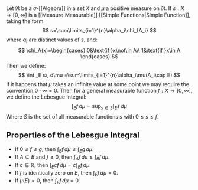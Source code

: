 Let $\mathfrak{R}$ be a $\sigma$-[[Algebra]] in a set $X$ and $\mu$ a positive measure on $\mathfrak{R}$.
If $s:X\to[0,\infty]$ is a [[Measure|Measurable]] [[Simple Functions|Simple Function]], taking the form
$$
s=\sum\limits_{i=1}^{n}\alpha_i\chi_{A_i}
$$
where $\alpha_i$ are distinct values of $s$, and:
$$
\chi_A(x)=\begin{cases}
0&\text{if }x\not\in A\\
1&\text{if }x\in A
\end{cases}
$$
Then we define:
$$
\int _E s\, d\mu =\sum\limits_{i=1}^{n}\alpha_i\mu(A_i\cap E)
$$
If it happens that $\mu$ takes an infinite value at some point we may require the convention $0\cdot \infty=0$.
Then for a general measurable function $f:X\to [0,\infty]$, we define the Lebesgue Integral:
$$
\int_{E}^{} f \, d\mu =\sup_{s\in S}\int_{E}^{} s \, d\mu 
$$
Where $S$ is the set of all measurable functions $s$ with $0\leq s\leq f$.
## Properties of the Lebesgue Integral
- If $0\leq f\leq g$, then $\int_{E}^{} f \, d\mu\leq\int_{E}^{} g \, d\mu$.
- If $A\subseteq B$ and $f\geq 0$, then $\int_{A}^{} f \, d\mu\leq\int_{B}^{} f \, d\mu$.
- If $c\in\mathbb{R}$, then $\int_{E}^{} cf \, d\mu=c\int_{E}^{} f \, d\mu$
- If $f$ is identically zero on $E$, then $\int_{E}^{} f \, d\mu=0$.
- If $\mu(E)=0$, then $\int_{E}^{} f \, d\mu=0$.